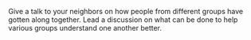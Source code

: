 Give a talk to your neighbors on how people from different groups have gotten along together. Lead a discussion on what can be done to help various groups understand one another better.
